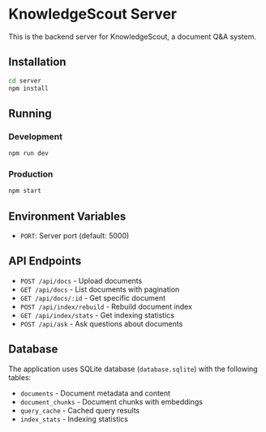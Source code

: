 # KnowledgeScout Server

This is the backend server for KnowledgeScout, a document Q&A system.

## Installation

```bash
cd server
npm install
```

## Running

### Development
```bash
npm run dev
```

### Production
```bash
npm start
```

## Environment Variables

- `PORT`: Server port (default: 5000)

## API Endpoints

- `POST /api/docs` - Upload documents
- `GET /api/docs` - List documents with pagination
- `GET /api/docs/:id` - Get specific document
- `POST /api/index/rebuild` - Rebuild document index
- `GET /api/index/stats` - Get indexing statistics
- `POST /api/ask` - Ask questions about documents

## Database

The application uses SQLite database (`database.sqlite`) with the following tables:
- `documents` - Document metadata and content
- `document_chunks` - Document chunks with embeddings
- `query_cache` - Cached query results
- `index_stats` - Indexing statistics



